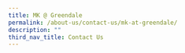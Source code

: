 ```yaml
---
title: MK @ Greendale
permalink: /about-us/contact-us/mk-at-greendale/
description: ""
third_nav_title: Contact Us
---
```

